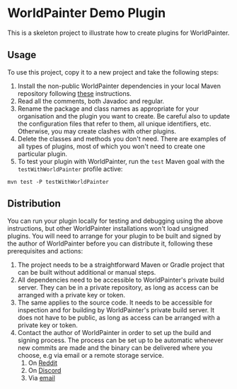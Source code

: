 # WorldPainter Demo Plugin

This is a skeleton project to illustrate how to create plugins for WorldPainter.

## Usage

To use this project, copy it to a new project and take the following steps:

1. Install the non-public WorldPainter dependencies in your local Maven repository following [these](https://github.com/Captain-Chaos/WorldPainter/blob/master/BUILDING.md#installing-dependencies) instructions.
1. Read all the comments, both Javadoc and regular.
1. Rename the package and class names as appropriate for your organisation and the plugin you want to create. Be careful also to update the configuration files that refer to them, all unique identifiers, etc. Otherwise, you may create clashes with other plugins.
1. Delete the classes and methods you don't need. There are examples of all types of plugins, most of which you won't need to create one particular plugin.
1. To test your plugin with WorldPainter, run the `test` Maven goal with the `testWithWorldPainter` profile active:
```shell
mvn test -P testWithWorldPainter
```

## Distribution

You can run your plugin locally for testing and debugging using the above instructions, but other WorldPainter installations won't load unsigned plugins. You will need to arrange for your plugin to be built and signed by the author of WorldPainter before you can distribute it, following these prerequisites and actions:

1. The project needs to be a straightforward Maven or Gradle project that can be built without additional or manual steps.
1. All dependencies need to be accessible to WorldPainter's private build server. They can be in a private repository, as long as access can be arranged with a private key or token.
1. The same applies to the source code. It needs to be accessible for inspection and for building by WorldPainter's private build server. It does not have to be public, as long as access can be arranged with a private key or token.
1. Contact the author of WorldPainter in order to set up the build and signing process. The process can be set up to be automatic whenever new commits are made and the binary can be delivered where you choose, e.g via email or a remote storage service.
   1. On [Reddit](https://www.reddit.com/user/CaptainChaos74)
   1. On [Discord](https://discordapp.com/users/475648103312261131)
   1. Via [email](mailto:plugin-dev@pepsoft.org)
